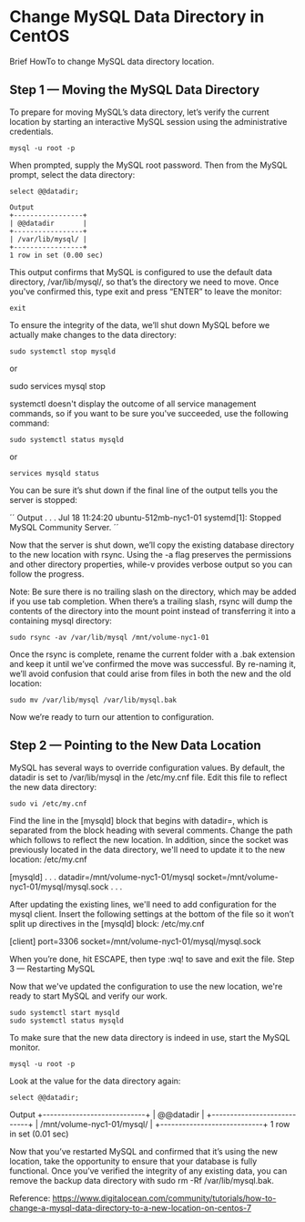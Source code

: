 # Change MySQL Data Directory in CentOS
Brief HowTo to change MySQL data directory location. 

## Step 1 — Moving the MySQL Data Directory

To prepare for moving MySQL’s data directory, let’s verify the current location by starting an interactive MySQL session using the administrative credentials.

    mysql -u root -p
    

When prompted, supply the MySQL root password. Then from the MySQL prompt, select the data directory:

    select @@datadir;

    Output
    +-----------------+
    | @@datadir       |
    +-----------------+
    | /var/lib/mysql/ |
    +-----------------+
    1 row in set (0.00 sec)


This output confirms that MySQL is configured to use the default data directory, /var/lib/mysql/, so that’s the directory we need to move. Once you've confirmed this, type exit and press “ENTER” to leave the monitor:

    exit


To ensure the integrity of the data, we’ll shut down MySQL before we actually make changes to the data directory:


    sudo systemctl stop mysqld

or 


  sudo services mysql stop


systemctl doesn't display the outcome of all service management commands, so if you want to be sure you've succeeded, use the following command:

    sudo systemctl status mysqld

or 

    services mysqld status


You can be sure it’s shut down if the final line of the output tells you the server is stopped:

´´
Output
. . .
Jul 18 11:24:20 ubuntu-512mb-nyc1-01 systemd[1]: Stopped MySQL Community Server.
´´

Now that the server is shut down, we’ll copy the existing database directory to the new location with rsync. Using the -a flag preserves the permissions and other directory properties, while-v provides verbose output so you can follow the progress.

Note: Be sure there is no trailing slash on the directory, which may be added if you use tab completion. When there’s a trailing slash, rsync will dump the contents of the directory into the mount point instead of transferring it into a containing mysql directory:


    sudo rsync -av /var/lib/mysql /mnt/volume-nyc1-01

Once the rsync is complete, rename the current folder with a .bak extension and keep it until we’ve confirmed the move was successful. By re-naming it, we’ll avoid confusion that could arise from files in both the new and the old location:


    sudo mv /var/lib/mysql /var/lib/mysql.bak
    
Now we’re ready to turn our attention to configuration.

## Step 2 — Pointing to the New Data Location

MySQL has several ways to override configuration values. By default, the datadir is set to /var/lib/mysql in the /etc/my.cnf file. Edit this file to reflect the new data directory:

    sudo vi /etc/my.cnf

Find the line in the [mysqld] block that begins with datadir=, which is separated from the block heading with several comments. Change the path which follows to reflect the new location. In addition, since the socket was previously located in the data directory, we'll need to update it to the new location:
/etc/my.cnf

[mysqld]
. . .
datadir=/mnt/volume-nyc1-01/mysql
socket=/mnt/volume-nyc1-01/mysql/mysql.sock
. . .

After updating the existing lines, we'll need to add configuration for the mysql client. Insert the following settings at the bottom of the file so it won’t split up directives in the [mysqld] block:
/etc/my.cnf

[client]
port=3306
socket=/mnt/volume-nyc1-01/mysql/mysql.sock

When you’re done, hit ESCAPE, then type :wq! to save and exit the file.
Step 3 — Restarting MySQL

Now that we've updated the configuration to use the new location, we're ready to start MySQL and verify our work.

    sudo systemctl start mysqld
    sudo systemctl status mysqld

To make sure that the new data directory is indeed in use, start the MySQL monitor.

    mysql -u root -p

Look at the value for the data directory again:

    select @@datadir;

Output
+----------------------------+
| @@datadir                  |
+----------------------------+
| /mnt/volume-nyc1-01/mysql/ |
+----------------------------+
1 row in set (0.01 sec)

Now that you’ve restarted MySQL and confirmed that it’s using the new location, take the opportunity to ensure that your database is fully functional. Once you’ve verified the integrity of any existing data, you can remove the backup data directory with sudo rm -Rf /var/lib/mysql.bak.


Reference: https://www.digitalocean.com/community/tutorials/how-to-change-a-mysql-data-directory-to-a-new-location-on-centos-7
